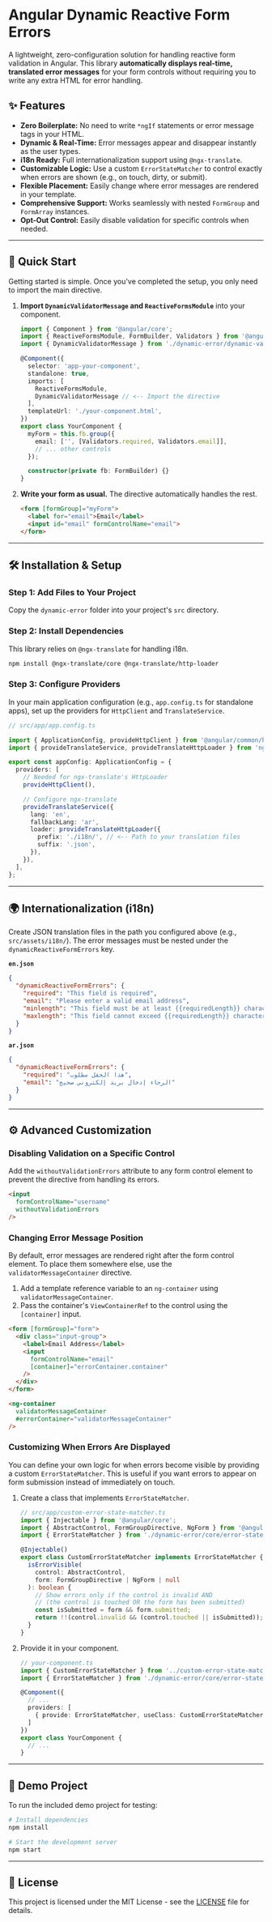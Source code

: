 # Angular Dynamic Reactive Form Errors

A lightweight, zero-configuration solution for handling reactive form validation in Angular. This library **automatically displays real-time, translated error messages** for your form controls without requiring you to write any extra HTML for error handling.

## ✨ Features

* **Zero Boilerplate:** No need to write `*ngIf` statements or error message tags in your HTML.
* **Dynamic & Real-Time:** Error messages appear and disappear instantly as the user types.
* **i18n Ready:** Full internationalization support using `@ngx-translate`.
* **Customizable Logic:** Use a custom `ErrorStateMatcher` to control exactly when errors are shown (e.g., on touch, dirty, or submit).
* **Flexible Placement:** Easily change where error messages are rendered in your template.
* **Comprehensive Support:** Works seamlessly with nested `FormGroup` and `FormArray` instances.
* **Opt-Out Control:** Easily disable validation for specific controls when needed.

---

## 🚀 Quick Start

Getting started is simple. Once you've completed the setup, you only need to import the main directive.

1.  **Import `DynamicValidatorMessage` and `ReactiveFormsModule`** into your component.

    ```typescript
    import { Component } from '@angular/core';
    import { ReactiveFormsModule, FormBuilder, Validators } from '@angular/forms';
    import { DynamicValidatorMessage } from './dynamic-error/dynamic-validator-message.directive';

    @Component({
      selector: 'app-your-component',
      standalone: true,
      imports: [
        ReactiveFormsModule,
        DynamicValidatorMessage // <-- Import the directive
      ],
      templateUrl: './your-component.html',
    })
    export class YourComponent {
      myForm = this.fb.group({
        email: ['', [Validators.required, Validators.email]],
        // ... other controls
      });

      constructor(private fb: FormBuilder) {}
    }
    ```

2.  **Write your form as usual.** The directive automatically handles the rest.

    ```html
    <form [formGroup]="myForm">
      <label for="email">Email</label>
      <input id="email" formControlName="email">
    </form>
    ```

---

## 🛠️ Installation & Setup

### Step 1: Add Files to Your Project

Copy the `dynamic-error` folder into your project's `src` directory.

### Step 2: Install Dependencies

This library relies on `@ngx-translate` for handling i18n.

```bash
npm install @ngx-translate/core @ngx-translate/http-loader
````

### Step 3: Configure Providers

In your main application configuration (e.g., `app.config.ts` for standalone apps), set up the providers for `HttpClient` and `TranslateService`.

```typescript
// src/app/app.config.ts

import { ApplicationConfig, provideHttpClient } from '@angular/common/http';
import { provideTranslateService, provideTranslateHttpLoader } from 'ngx-translate-provider';

export const appConfig: ApplicationConfig = {
  providers: [
    // Needed for ngx-translate's HttpLoader
    provideHttpClient(),

    // Configure ngx-translate
    provideTranslateService({
      lang: 'en',
      fallbackLang: 'ar',
      loader: provideTranslateHttpLoader({
        prefix: './i18n/', // <-- Path to your translation files
        suffix: '.json',
      }),
    }),
  ],
};
```

-----

## 🌍 Internationalization (i18n)

Create JSON translation files in the path you configured above (e.g., `src/assets/i18n/`). The error messages must be nested under the `dynamicReactiveFormErrors` key.

**`en.json`**

```json
{
  "dynamicReactiveFormErrors": {
    "required": "This field is required",
    "email": "Please enter a valid email address",
    "minlength": "This field must be at least {{requiredLength}} characters long",
    "maxlength": "This field cannot exceed {{requiredLength}} characters"
  }
}
```

**`ar.json`**

```json
{
  "dynamicReactiveFormErrors": {
    "required": "هذا الحقل مطلوب",
    "email": "الرجاء إدخال بريد إلكتروني صحيح"
  }
}
```

-----

## ⚙️ Advanced Customization

### Disabling Validation on a Specific Control

Add the `withoutValidationErrors` attribute to any form control element to prevent the directive from handling its errors.

```html
<input
  formControlName="username"
  withoutValidationErrors
/>
```

### Changing Error Message Position

By default, error messages are rendered right after the form control element. To place them somewhere else, use the `validatorMessageContainer` directive.

1.  Add a template reference variable to an `ng-container` using `validatorMessageContainer`.
2.  Pass the container's `ViewContainerRef` to the control using the `[container]` input.

<!-- end list -->

```html
<form [formGroup]="form">
  <div class="input-group">
    <label>Email Address</label>
    <input
      formControlName="email"
      [container]="errorContainer.container"
    />
  </div>
</form>

<ng-container
  validatorMessageContainer
  #errorContainer="validatorMessageContainer"
/>
```

### Customizing When Errors Are Displayed

You can define your own logic for when errors become visible by providing a custom `ErrorStateMatcher`. This is useful if you want errors to appear on form submission instead of immediately on touch.

1.  Create a class that implements `ErrorStateMatcher`.

    ```typescript
    // src/app/custom-error-state-matcher.ts
    import { Injectable } from '@angular/core';
    import { AbstractControl, FormGroupDirective, NgForm } from '@angular/forms';
    import { ErrorStateMatcher } from './dynamic-error/core/error-state-matcher';

    @Injectable()
    export class CustomErrorStateMatcher implements ErrorStateMatcher {
      isErrorVisible(
        control: AbstractControl,
        form: FormGroupDirective | NgForm | null
      ): boolean {
        // Show errors only if the control is invalid AND
        // (the control is touched OR the form has been submitted)
        const isSubmitted = form && form.submitted;
        return !!(control.invalid && (control.touched || isSubmitted));
      }
    }
    ```

2.  Provide it in your component.

    ```typescript
    // your-component.ts
    import { CustomErrorStateMatcher } from '../custom-error-state-matcher';
    import { ErrorStateMatcher } from './dynamic-error/core/error-state-matcher';

    @Component({
      // ...
      providers: [
        { provide: ErrorStateMatcher, useClass: CustomErrorStateMatcher }
      ]
    })
    export class YourComponent {
      // ...
    }
    ```

-----

## 🧪 Demo Project

To run the included demo project for testing:

```bash
# Install dependencies
npm install

# Start the development server
npm start
```

-----

## 📜 License

This project is licensed under the MIT License - see the [LICENSE](https://www.google.com/search?q=LICENSE) file for details.
